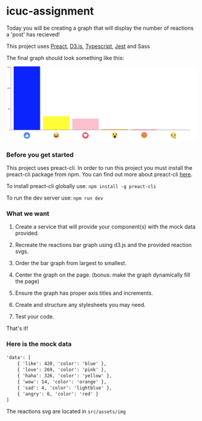 # icuc-assignment

Today you will be creating a graph that will display the number of reactions a 'post' has recieved!

This project uses [Preact](https://preactjs.com/), [D3.js](https://d3js.org/), [Typescript](https://www.typescriptlang.org/), [Jest](https://jestjs.io/) and Sass

The final graph should look something like this:

![Alt text](./src/assets/graph.png?raw=true "Reactions")

### Before you get started

This project uses preact-cli. In order to run this project you must install the preact-cli package from npm. You can find out more about preact-cli [here](https://github.com/preactjs/preact-cli).

To install preact-cli globally use: `npm install -g preact-cli`

To run the dev server use: `npm run dev`

### What we want

1. Create a service that will provide your component(s) with the mock data provided.

2. Recreate the reactions bar graph using d3.js and the provided reaction svgs.

3. Order the bar graph from largest to smallest.

4. Center the graph on the page. (bonus: make the graph dynamically fill the page)

5. Ensure the graph has proper axis titles and increments.

6. Create and structure any stylesheets you may need.

7. Test your code.

That's it!


### Here is the mock data

```
'data': [
    { 'like': 420, 'color': 'blue' },
    { 'love': 269, 'color': 'pink' },
    { 'haha': 326, 'color': 'yellow' },
    { 'wow': 14, 'color': 'orange' },
    { 'sad': 4, 'color': 'lightblue' },
    { 'angry': 6, 'color': 'red' }
]
```

The reactions svg are located in `src/assets/img`
